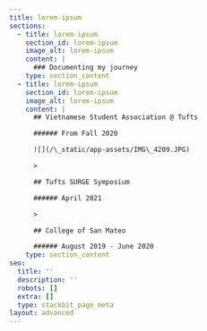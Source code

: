 ```yaml
---
title: lorem-ipsum
sections:
  - title: lorem-ipsum
    section_id: lorem-ipsum
    image_alt: lorem-ipsum
    content: |
      ### Documenting my journey
    type: section_content
  - title: lorem-ipsum
    section_id: lorem-ipsum
    image_alt: lorem-ipsum
    content: |
      ## Vietnamese Student Association @ Tufts

      ###### From Fall 2020

      ![](/\_static/app-assets/IMG\_4209.JPG)

      >

      ## Tufts SURGE Symposium

      ###### April 2021

      >

      ## College of San Mateo

      ###### August 2019 - June 2020
    type: section_content
seo:
  title: ''
  description: ''
  robots: []
  extra: []
  type: stackbit_page_meta
layout: advanced
---
```


